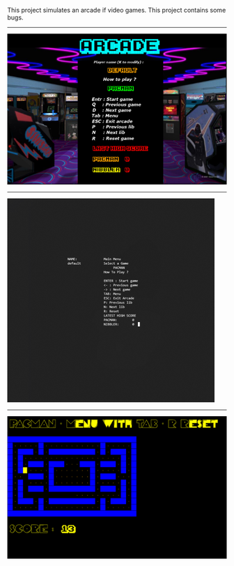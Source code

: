 This project simulates an arcade if video games. This project contains some bugs. 

_________________________________________________


![Alt text](screen1.png?raw=true "Optional Title")


_________________________________________________


![Alt text](screen2.png?raw=true "Optional Title")


_________________________________________________


![Alt text](screen3.png?raw=true "Optional Title")
